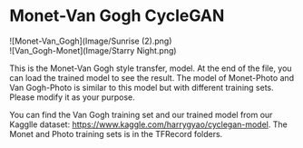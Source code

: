 # Monet-Van Gogh CycleGAN

![Monet-Van_Gogh](Image/Sunrise (2).png)  
![Van_Gogh-Monet](Image/Starry Night.png)  

This is the Monet-Van Gogh style transfer, model. At the end of the file, you can load the trained model to see the result.
The model of Monet-Photo and Van Gogh-Photo is similar to this model but with different training sets. Please modify it as your purpose.

 You can find the Van Gogh training set and our trained model from our Kagglle dataset: https://www.kaggle.com/harrygyao/cyclegan-model.
 The Monet and Photo training sets is in the TFRecord folders.
